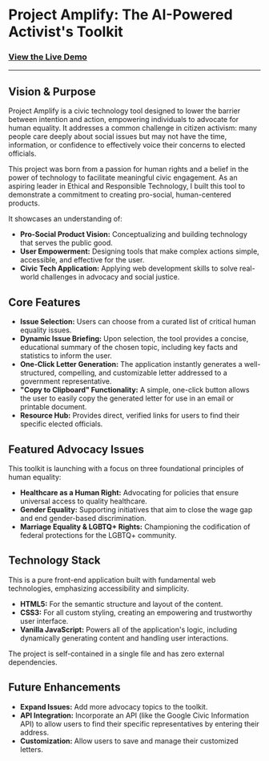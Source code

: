 # Project Amplify: The AI-Powered Activist's Toolkit

### [View the Live Demo](https://codebytequill.github.io/project-amplify-AI-powered-activist-toolkit/)

---

## Vision & Purpose

Project Amplify is a civic technology tool designed to lower the barrier between intention and action, empowering individuals to advocate for human equality. It addresses a common challenge in citizen activism: many people care deeply about social issues but may not have the time, information, or confidence to effectively voice their concerns to elected officials.

This project was born from a passion for human rights and a belief in the power of technology to facilitate meaningful civic engagement. As an aspiring leader in Ethical and Responsible Technology, I built this tool to demonstrate a commitment to creating pro-social, human-centered products.

It showcases an understanding of:
* **Pro-Social Product Vision:** Conceptualizing and building technology that serves the public good.
* **User Empowerment:** Designing tools that make complex actions simple, accessible, and effective for the user.
* **Civic Tech Application:** Applying web development skills to solve real-world challenges in advocacy and social justice.

## Core Features

* **Issue Selection:** Users can choose from a curated list of critical human equality issues.
* **Dynamic Issue Briefing:** Upon selection, the tool provides a concise, educational summary of the chosen topic, including key facts and statistics to inform the user.
* **One-Click Letter Generation:** The application instantly generates a well-structured, compelling, and customizable letter addressed to a government representative.
* **"Copy to Clipboard" Functionality:** A simple, one-click button allows the user to easily copy the generated letter for use in an email or printable document.
* **Resource Hub:** Provides direct, verified links for users to find their specific elected officials.

## Featured Advocacy Issues

This toolkit is launching with a focus on three foundational principles of human equality:

* **Healthcare as a Human Right:** Advocating for policies that ensure universal access to quality healthcare.
* **Gender Equality:** Supporting initiatives that aim to close the wage gap and end gender-based discrimination.
* **Marriage Equality & LGBTQ+ Rights:** Championing the codification of federal protections for the LGBTQ+ community.

## Technology Stack

This is a pure front-end application built with fundamental web technologies, emphasizing accessibility and simplicity.
* **HTML5:** For the semantic structure and layout of the content.
* **CSS3:** For all custom styling, creating an empowering and trustworthy user interface.
* **Vanilla JavaScript:** Powers all of the application's logic, including dynamically generating content and handling user interactions.

The project is self-contained in a single file and has zero external dependencies.

## Future Enhancements

* **Expand Issues:** Add more advocacy topics to the toolkit.
* **API Integration:** Incorporate an API (like the Google Civic Information API) to allow users to find their specific representatives by entering their address.
* **Customization:** Allow users to save and manage their customized letters.
